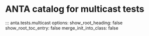 <!--
  ~ Copyright (c) 2023 Arista Networks, Inc.
  ~ Use of this source code is governed by the Apache License 2.0
  ~ that can be found in the LICENSE file.
  -->

# ANTA catalog for multicast tests

::: anta.tests.multicast
    options:
      show_root_heading: false
      show_root_toc_entry: false
      merge_init_into_class: false
